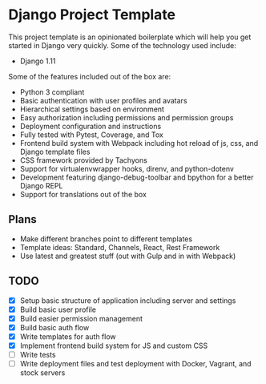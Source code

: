 # Django Project Template

This project template is an opinionated boilerplate which will help you get
started in Django very quickly. Some of the technology used include:

- Django 1.11

Some of the features included out of the box are:

- Python 3 compliant
- Basic authentication with user profiles and avatars
- Hierarchical settings based on environment
- Easy authorization including permissions and permission groups
- Deployment configuration and instructions
- Fully tested with Pytest, Coverage, and Tox
- Frontend build system with Webpack including hot reload of js, css, and Django template files
- CSS framework provided by Tachyons
- Support for virtualenvwrapper hooks, direnv, and python-dotenv
- Development featuring django-debug-toolbar and bpython for a better Django REPL
- Support for translations out of the box

## Plans

- Make different branches point to different templates
- Template ideas: Standard, Channels, React, Rest Framework
- Use latest and greatest stuff (out with Gulp and in with Webpack)

## TODO

- [X] Setup basic structure of application including server and settings
- [X] Build basic user profile
- [X] Build easier permission management
- [X] Build basic auth flow
- [X] Write templates for auth flow
- [X] Implement frontend build system for JS and custom CSS
- [ ] Write tests
- [ ] Write deployment files and test deployment with Docker, Vagrant, and stock servers
